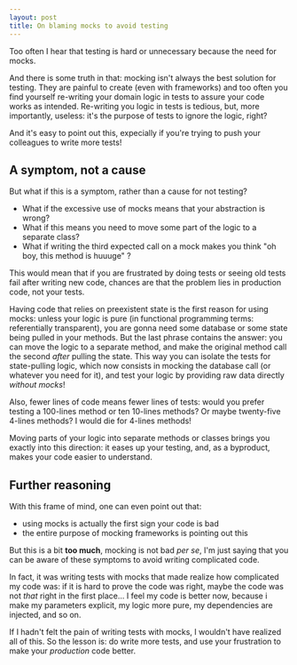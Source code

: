 ```yaml
---
layout: post
title: On blaming mocks to avoid testing
---
```


Too often I hear that testing is hard or unnecessary because the need for mocks. 

And there is some truth in that: mocking isn't always the best solution for testing.
They are painful to create (even with frameworks) and too often you find yourself re-writing 
your domain logic in tests to assure your code works as intended.
Re-writing you logic in tests is tedious, but, more importantly, useless: it's the purpose of tests to ignore the logic, right?

And it's easy to point out this, expecially if you're trying to push your colleagues to write more tests!

## A symptom, not a cause

But what if this is a symptom, rather than a cause for not testing?

* What if the excessive use of mocks means that your abstraction is wrong? 
* What if this means you need to move some part of the logic to a separate class?
* What if writing the third expected call on a mock makes you think "oh boy, this method is huuuge" ?

This would mean that if you are frustrated by doing tests or seeing old tests fail after writing new code, 
chances are that the problem lies in production code, not your tests.

Having code that relies on preexistent state is the first reason for using mocks: unless your logic is pure (in functional programming terms: referentially transparent), you are gonna need some database or some state being pulled in your methods.
But the last phrase contains the answer: you can move the logic to a separate method, and make the original method call the second _after_ pulling the state. This way you can isolate the tests for state-pulling logic, which now consists in mocking the database call (or whatever you need for it), and test your logic by providing raw data directly _without mocks_!

Also, fewer lines of code means fewer lines of tests: would you prefer testing a 100-lines method or ten 10-lines methods? Or maybe twenty-five 4-lines methods? I would die for 4-lines methods!

Moving parts of your logic into separate methods or classes brings you exactly into this direction: it eases up your testing, and, as a byproduct, makes your code easier to understand.

## Further reasoning

With this frame of mind, one can even point out that: 

* using mocks is actually the first sign your code is bad
* the entire purpose of mocking frameworks is pointing out this

But this is a bit **too much**, mocking is not bad _per se_, 
I'm just saying that you can be aware of these symptoms to avoid writing complicated code.

In fact, it was writing tests with mocks that made realize how complicated my code was: if it is hard to prove the code was right, maybe the code was not _that_ right in the first place...
I feel my code is better now, because i make my parameters explicit, my logic more pure, my dependencies are injected, and so on. 

If I hadn't felt the pain of writing tests with mocks, I wouldn't have realized all of this. So the lesson is: do write more tests, and use your frustration to make your _production_ code better.
